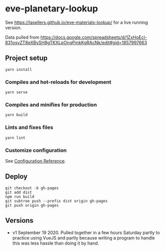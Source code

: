 # eve-planetary-lookup

See https://lasellers.github.io/eve-materials-lookup/ for a live running version.

Data pulled from https://docs.google.com/spreadsheets/d/1ZxHoEcl-831osyZT8eXBvSH8gTKXLpOngPmkKgRAcNk/edit#gid=1857997663


## Project setup
```
yarn install
```

### Compiles and hot-reloads for development
```
yarn serve
```

### Compiles and minifies for production
```
yarn build
```

### Lints and fixes files
```
yarn lint
```

### Customize configuration
See [Configuration Reference](https://cli.vuejs.org/config/).


## Deploy

```
git checkout -b gh-pages
git add dist
npm run build
git subtree push --prefix dist origin gh-pages 
git push origin gh-pages
```

## Versions
* v1 September 19 2020. Pulled together in a few hours Saturday partly to practice using VueJS and
partly because writing a program to handle this was less hassle than doing it by hand.
